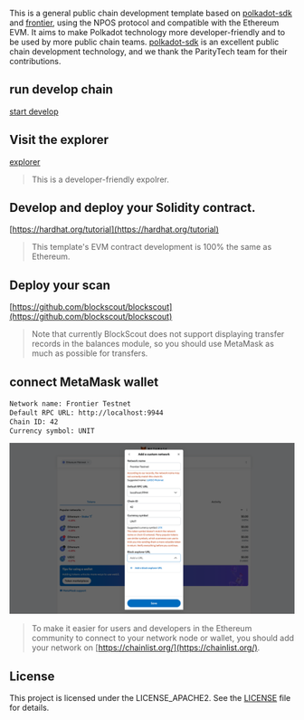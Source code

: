 
This is a general public chain development template based on [polkadot-sdk](https://github.com/paritytech/polkadot-sdk) and [frontier](https://github.com/polkadot-evm/frontier), using the NPOS protocol and compatible with the Ethereum EVM. It aims to make Polkadot technology more developer-friendly and to be used by more public chain teams.
[polkadot-sdk](https://github.com/paritytech/polkadot-sdk) is an excellent public chain development technology, and we thank the ParityTech team for their contributions.

## run develop chain
[start develop](./docs/start-develop.md)

## Visit the explorer
[explorer](https://polkadot.js.org/apps/?rpc=ws%3A%2F%2F127.0.0.1%3A9944#/explorer)

> This is a developer-friendly expolrer.

## Develop and deploy your Solidity contract.
[https://hardhat.org/tutorial](https://hardhat.org/tutorial)
> This template's EVM contract development is 100% the same as Ethereum.

## Deploy your scan
[https://github.com/blockscout/blockscout](https://github.com/blockscout/blockscout)
> Note that currently BlockScout does not support displaying transfer records in the balances module, so you should use MetaMask as much as possible for transfers.

## connect MetaMask wallet
```
Network name: Frontier Testnet
Default RPC URL: http://localhost:9944
Chain ID: 42
Currency symbol: UNIT
```

![add network to MetaMask](./docs/images/add_network_to_metamask.jpg)


> To make it easier for users and developers in the Ethereum community to connect to your network node or wallet, you should add your network on [https://chainlist.org/](https://chainlist.org/).

## License

This project is licensed under the LICENSE_APACHE2. See the [LICENSE](./LICENSE_APACHE2) file for details.



